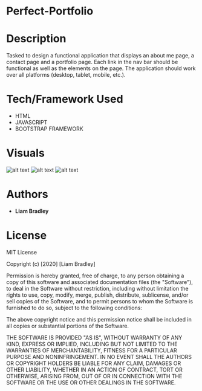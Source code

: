 # **Perfect-Portfolio**

# **Description** 
Tasked to design a functional application that displays an about me page, a contact page and a portfolio page.  Each link in the nav bar should be functional as well as the elements on the page.  The application should work over all platforms (desktop, tablet, mobile, etc.).

# **Tech/Framework Used**
* HTML
* JAVASCRIPT
* BOOTSTRAP FRAMEWORK


# **Visuals**
![alt text](https://i.paste.pics/A5672.png "Logo Title Text 1")
![alt text](https://i.paste.pics/A5670.png "Logo Title Text 1")
![alt text](https://i.paste.pics/A5674.png "Logo Title Text 1")

# **Authors**
* **Liam Bradley**

# **License**
MIT License

Copyright (c) [2020] [Liam Bradley]

Permission is hereby granted, free of charge, to any person obtaining a copy
of this software and associated documentation files (the "Software"), to deal
in the Software without restriction, including without limitation the rights
to use, copy, modify, merge, publish, distribute, sublicense, and/or sell
copies of the Software, and to permit persons to whom the Software is
furnished to do so, subject to the following conditions:

The above copyright notice and this permission notice shall be included in all
copies or substantial portions of the Software.

THE SOFTWARE IS PROVIDED "AS IS", WITHOUT WARRANTY OF ANY KIND, EXPRESS OR
IMPLIED, INCLUDING BUT NOT LIMITED TO THE WARRANTIES OF MERCHANTABILITY,
FITNESS FOR A PARTICULAR PURPOSE AND NONINFRINGEMENT. IN NO EVENT SHALL THE
AUTHORS OR COPYRIGHT HOLDERS BE LIABLE FOR ANY CLAIM, DAMAGES OR OTHER
LIABILITY, WHETHER IN AN ACTION OF CONTRACT, TORT OR OTHERWISE, ARISING FROM,
OUT OF OR IN CONNECTION WITH THE SOFTWARE OR THE USE OR OTHER DEALINGS IN THE
SOFTWARE.